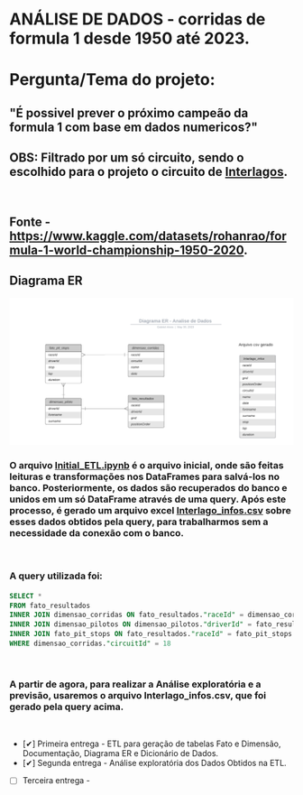 # ANÁLISE DE DADOS - corridas de formula 1 desde 1950 até 2023.

<h1>Pergunta/Tema do projeto:</h1>
<h2>"É possivel prever o próximo campeão da formula 1 com base em dados numericos?"<h2>

## OBS: Filtrado por um só circuito, sendo o escolhido para o projeto o circuito de [Interlagos](https://pt.wikipedia.org/wiki/Aut%C3%B3dromo_de_Interlagos).

</br>

## Fonte - https://www.kaggle.com/datasets/rohanrao/formula-1-world-championship-1950-2020.

## Diagrama ER
![](./DiagramaER.png)


### O arquivo [Initial_ETL.ipynb](https://github.com/SouzaGabriel26/projeto-integrador3/blob/main/Initial_ETL.ipynb) é o arquivo inicial, onde são feitas leituras e transformações nos DataFrames para salvá-los no banco. Posteriormente, os dados são recuperados do banco e unidos em um só DataFrame através de uma query. Após este processo, é gerado um arquivo excel [Interlago_infos.csv](https://github.com/SouzaGabriel26/projeto-integrador3/blob/main/Interlago_infos.csv) sobre esses dados obtidos pela query, para trabalharmos sem a necessidade da conexão com o banco.

</br>


### A query utilizada foi:
```sql
SELECT *
FROM fato_resultados
INNER JOIN dimensao_corridas ON fato_resultados."raceId" = dimensao_corridas."raceId"
INNER JOIN dimensao_pilotos ON dimensao_pilotos."driverId" = fato_resultados."driverId"
INNER JOIN fato_pit_stops ON fato_resultados."raceId" = fato_pit_stops."raceId" AND fato_resultados."driverId" = fato_pit_stops."driverId"
WHERE dimensao_corridas."circuitId" = 18
```

</br>

### A partir de agora, para realizar a Análise exploratória e a previsão, usaremos o arquivo Interlago_infos.csv, que foi gerado pela query acima.

</br>

- [✔] Primeira entrega - ETL para geração de tabelas Fato e Dimensão, Documentação, Diagrama ER e Dicionário de Dados.
- [✔] Segunda entrega - Análise exploratória dos Dados Obtidos na ETL.
- [ ] Terceira entrega -
